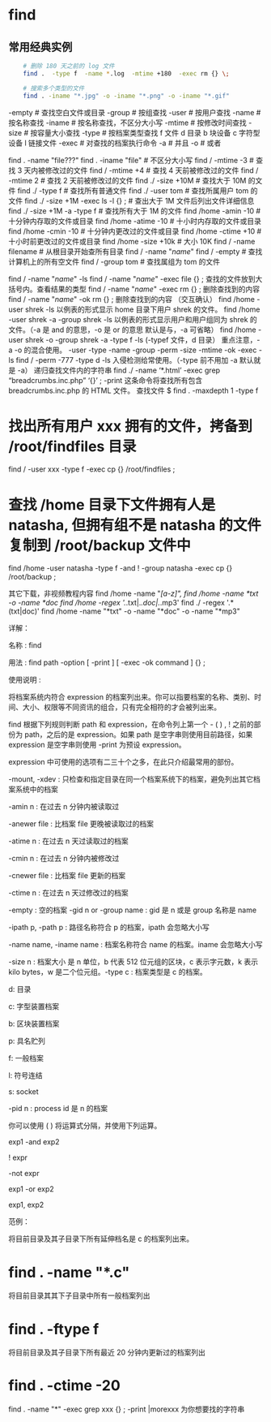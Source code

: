 # find

## 常用经典实例

```zsh
    # 删除 180 天之前的 log 文件
    find .  -type f  -name *.log  -mtime +180  -exec rm {} \;

    # 搜索多个类型的文件
    find . -iname "*.jpg" -o -iname "*.png" -o -iname "*.gif"
```

-empty # 查找空白文件或目录
-group # 按组查找
-user  # 按用户查找
-name  # 按名称查找
-iname  # 按名称查找，不区分大小写
-mtime # 按修改时间查找
-size # 按容量大小查找
-type # 按档案类型查找 f 文件 d 目录 b 块设备 c 字符型设备 l 链接文件
-exec # 对查找的档案执行命令
-a # 并且
-o # 或者

find . -name "file???"
find . -iname "file"  # 不区分大小写
find / -mtime -3 # 查找 3 天内被修改过的文件
find / -mtime +4 # 查找 4 天前被修改过的文件
find / -mtime 2  # 查找 2 天前被修改过的文件
find ./ -size +10M # 查找大于 10M 的文件
find ./ -type f # 查找所有普通文件
find ./ -user tom # 查找所属用户 tom 的文件
find ./ -size +1M -exec ls -l {} \;  # 查出大于 1M 文件后列出文件详细信息
find ./ -size +1M -a -type f # 查找所有大于 1M 的文件
find /home -amin -10  # 十分钟内存取的文件或目录
find /home -atime -10 # 十小时内存取的文件或目录
find /home -cmin -10  # 十分钟内更改过的文件或目录
find /home -ctime +10 # 十小时前更改过的文件或目录
find /home -size +10k # 大小 10K
find / -name filename # 从根目录开始查所有目录
find / -name "*name*"
find / -empty # 查找计算机上的所有空文件
find / -group tom # 查找属组为 tom 的文件

find / -name "*name*" -ls
find / -name "*name*" -exec file {} \; 查找的文件放到大括号内。查看结果的类型
find / -name "*name*" -exec rm {} \; 删除查找到的内容
find / -name "*name*" -ok rm {} \; 删除查找到的内容 （交互确认）
find /home -user shrek -ls 以例表的形式显示 home 目录下用户 shrek 的文件。
find /home -user shrek -a -group shrek -ls 以例表的形式显示用户和用户组同为 shrek 的文件。（-a 是 and 的意思，-o 是 or 的意思 默认是与，-a 可省略）
find /home -user shrek -o -group shrek -a -type f -ls (-typef 文件，d 目录） 重点注意，-a -o 的混合使用。
-user -type -name -group -perm -size -mtime -ok -exec -ls
find / -perm -777 -type d -ls 入侵检测给常使用。（-type 前不用加 -a 默认就是 -a）
递归查找文件内的字符串 find ./ -name ‘*.html’ -exec grep “breadcrumbs.inc.php” ‘{}’ \; -print 这条命令将查找所有包含 breadcrumbs.inc.php 的 HTML 文件。
查找文件
$ find . -maxdepth 1 -type f

# 找出所有用户 xxx 拥有的文件，拷备到 /root/findfiles 目录

find / -user xxx -type f -exec cp {} /root/findfiles \;

# 查找 /home 目录下文件拥有人是 natasha, 但拥有组不是 natasha 的文件复制到  /root/backup 文件中

find /home -user natasha -type f  -and ! -group natasha -exec cp {}  /root/backup \;

其它下载，非视频教程内容
find /home -name "*[a-z]",
find /home -name \*txt -o -name \*doc
find /home -regex '.*\.txt\|.*\.doc\|.*\.mp3'
find ./ -regex '.*\(txt\|doc\)'
find /home -name "*txt" -o -name "*doc" -o -name "*mp3"

详解：

名称 : find

用法 : find path -option [ -print ] [ -exec -ok command ] {} \;

使用说明 :

将档案系统内符合 expression 的档案列出来。你可以指要档案的名称、类别、时间、大小、权限等不同资讯的组合，只有完全相符的才会被列出来。

find 根据下列规则判断 path 和 expression，在命令列上第一个 - ( ) , ! 之前的部份为 path，之后的是 expression。如果 path 是空字串则使用目前路径，如果 expression 是空字串则使用 -print 为预设 expression。

expression 中可使用的选项有二三十个之多，在此只介绍最常用的部份。

-mount, -xdev : 只检查和指定目录在同一个档案系统下的档案，避免列出其它档案系统中的档案

-amin n : 在过去 n 分钟内被读取过

-anewer file : 比档案 file 更晚被读取过的档案

-atime n : 在过去 n 天过读取过的档案

-cmin n : 在过去 n 分钟内被修改过

-cnewer file : 比档案 file 更新的档案

-ctime n : 在过去 n 天过修改过的档案

-empty : 空的档案 -gid n or -group name : gid 是 n 或是 group 名称是 name

-ipath p, -path p : 路径名称符合 p 的档案，ipath 会忽略大小写

-name name, -iname name : 档案名称符合 name 的档案。iname 会忽略大小写

-size n : 档案大小 是 n 单位，b 代表 512 位元组的区块，c 表示字元数，k 表示 kilo bytes，w 是二个位元组。-type c : 档案类型是 c 的档案。

d: 目录

c: 字型装置档案

b: 区块装置档案

p: 具名贮列

f: 一般档案

l: 符号连结

s: socket

-pid n : process id 是 n 的档案

你可以使用 ( ) 将运算式分隔，并使用下列运算。

exp1 -and exp2

! expr

-not expr

exp1 -or exp2

exp1, exp2

范例：

将目前目录及其子目录下所有延伸档名是 c 的档案列出来。

# find . -name "*.c"

将目前目录其其下子目录中所有一般档案列出

# find . -ftype f

将目前目录及其子目录下所有最近 20 分钟内更新过的档案列出

# find . -ctime -20

find . -name "*" -exec grep xxx {} ; -print |morexxx 为你想要找的字符串
